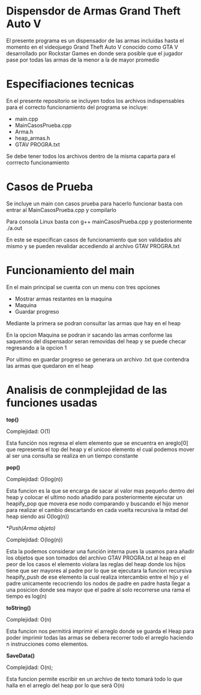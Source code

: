 # Dispensdor de Armas Grand Theft Auto V
El presente programa es un dispensador de las armas incluidas hasta el momento en el videojuego Grand Theft Auto V  conocido como GTA V desarrollado por Rockstar Games en donde sera posible que el jugador pase por todas las armas de la menor a la de mayor promedio

# Especifiaciones tecnicas 

En el presente repositorio se incluyen todos los archivos indispensables para el correcto funcionamiento del programa se incluye:

* main.cpp
* MainCasosPrueba.cpp
* Arma.h
* heap_armas.h
* GTAV PROGRA.txt

Se debe tener todos los archivos dentro de la misma caparta para el corrrecto funcionamiento 

# Casos de Prueba 

Se incluye un main con casos prueba para hacerlo funcionar basta con entrar al MainCasosPrueba.cpp y compilarlo 

Para consola Linux basta con g++  mainCasosPrueba.cpp y posteriormente ./a.out

En este se especifican casos de funcionamiento que son validados ahi mismo y se pueden revalidar accediendo al archivo GTAV PROGRA.txt

# Funcionamiento del main 

En el main principal se cuenta con un menu con tres opciones 

- Mostrar armas restantes en la maquina
- Maquina
- Guardar progreso

Mediante la primera se podran consultar las armas que hay en el heap

En la opcion Maquina se podran ir sacando las armas conforme las saquemos del dispensador seran removidas del heap y se puede checar regresando a la opcion 1

Por ultimo en guardar progreso se generara un archivo .txt que contendra las armas que quedaron en el heap

# Analisis de conmplejidad de las funciones usadas 

**top()**

Complejidad: O(1)

Esta función nos regresa el elem  elemento que se encuentra en areglo[0] que representa el top del heap y el unicoo elemento el cual podemos mover al ser una consulta se realiza en un tiempo constante

**pop()**

Complejidad: O(log(n))

Esta funcion es la que se encarga de sacar al valor mas pequeño dentro del heap y colocar el ultimo nodo añadido para posteriormente ejecutar un heapify_pop que movera ese nodo comparando y buscando el hijo menor para realizar el cambio descartando en cada vuelta recursiva la mitad del heap siendo asi O(log(n))

**Push(Arma *objeto)**

Complejidad: O(log(n))

Esta la podemos considerar una función interna pues la usamos para añadir los objetos que son tomados del archivo GTAV PROGRA.txt al heap en el peor de los casos el elemento violara las reglas del heap donde los hijos tiene que ser mayores al padre por lo que se ejecutara la funcion recursiva heapify_push de ese elemento la cual realiza intercambio entre el hijo y el padre unicamente recocriendo los nodos de padre en padre hasta llegar a una posicion donde sea mayor que el padre al solo recorrerse una rama el tiempo es log(n)

**toString()**

Complejidad: O(n)

Esta funcion nos permitirá imprimir el arreglo donde se guarda el Heap para poder imprimir todas las armas se debera recorrer todo el arreglo haciendo n instrucciones como elementos.

**SaveData()**

Complejidad: O(n);

Esta funcion permite escribir en un archivo de texto tomará todo lo que halla en el arreglo del heap por lo que será O(n)
